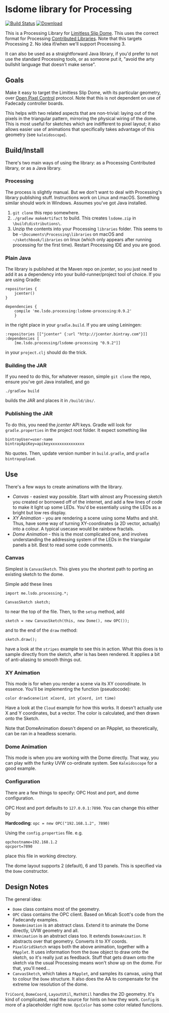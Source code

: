 # lsdome library for Processing

[![Build Status](https://travis-ci.org/shen-tian/lsdome-processing.svg?branch=master)](https://travis-ci.org/shen-tian/lsdome-processing)
[![Download](https://api.bintray.com/packages/shen-tian/maven/lsdome-processing/images/download.svg)](https://bintray.com/shen-tian/maven/lsdome-processing/_latestVersion)

This is a Processing Library for [Limitless Slip Dome](https://github.com/shen-tian/lsdome).
This uses the correct format for Processing [Contributed Libraries](https://github.com/processing/processing/wiki/How-to-Install-a-Contributed-Library).
Note that this targets Processing 2. No idea if/when we'll support Processing 3.

It can also be used as a straightforward Java library, if you'd prefer to not
use the standard Processing tools, or as someone put it, "avoid the arty bullshit
language that doesn't make sense".

## Goals

Make it easy to target the Limitless Slip Dome, with its particular geometry,
over [Open Pixel Control](http://openpixelcontrol.org/) protocol. Note that this
is not dependent on use of Fadecady controller boards.

This helps with two related aspects that are non-trivial: laying out of the
pixels in the triangular pattern, mirroring the physical wiring of the dome. 
This is most useful for sketches which are indifferent to pixel layout; it also
allows easier use of animations that specifically takes advantage of this 
geometry (see `kaleidoscope`).

## Build/Install

There's two main ways of using the library: as a Processing Contributed library, 
or as a Java library.

### Processing

The process is slightly manual. But we don't want to deal with Processing's 
library publishing stuff. Instructions work on Linux and macOS. Something 
similar should work in Windows. Assumes you've got Java installed.

1. `git clone` this repo somewhere.
2. `./gradlew makeArtifact` to build. This creates `lsdome.zip` in `\build\distributions\`.
3. Unzip the contents into your Processing `libraries` folder. This seems to be `~\Documents\Processing\libraries`
on macOS and `~/sketchbook/libraries` on linux (which only appears after running processing for the first time). Restart Processing IDE and you are good. 

### Plain Java

The library is published at the Maven repo on _jcenter_, so you just need to add it as a dependency into your
 build-runner/project tool of choice. If you are using Gradle:

    repositories {
        jcenter()
    }

    dependencies {
        compile 'me.lsdo.processing:lsdome-processing:0.9.2'
        }

in the right place in your `gradle.build`. If you are using Leiningen:

    :repositories [["jcenter" {:url "http://jcenter.bintray.com"}]]
    :dependencies [
        [me.lsdo.processing/lsdome-processing "0.9.2"]]

in your `project.clj` should do the trick.

### Building the JAR

If you need to do this, for whatever reason, simple `git clone` the repo, 
ensure you've got Java installed, and go

    ./gradlew build

builds the JAR and places it in `/build/ibs/`.

### Publishing the JAR

To do this, you need the _jcenter_ API keys. Gradle will look for 
`gradle.properties` in the project root folder. It expect something like

    bintrayUser=user-name
    bintrayApiKey=apikeyxxxxxxxxxxxxxxx
    
No quotes. Then, update version number in `build.gradle`, and `gradle bintrayupload`.


## Use

There's a few ways to create animations with the library.

* _Canvas_ - easiest way possible. Start with almost any Processing sketch you 
created or borrowed off of the internet, and add a few lines of code to make it light up 
some LEDs. You'd be essentially using the LEDs as a bright but low res display.
* _XY Animation_ - you are rendering a scene using some Maths and shit. Thus, 
have some way of turning XY-coordinates (a 2D vector, actually) into a colour. 
A typical usecase would be rainbow fractals.
* _Dome Animation_ - this is the most complicated one, and involves understanding the addressing system of the LEDs in
the triangular panels a bit. Best to read some code comments.

### Canvas

Simplest is `CanvasSketch`. This gives you the shortest path to porting an existing
sketch to the dome.

Simple add these lines

    import me.lsdo.processing.*;

    CanvasSketch sketch;

to near the top of the file. Then, to the `setup` method, add

    sketch = new CanvasSketch(this, new Dome(), new OPC());

and to the end of the `draw` method:

    sketch.draw();

have a look at the `stripes` example to see this in action. What this does is
to sample directly from the sketch, after is has been rendered. It applies a 
bit of anti-aliasing to smooth things out.

### XY Animation

This mode is for when you render a scene via its XY coorodinate. In essence. You'll
be implementing the function (pseudocode):

    color drawScene(int xCoord, int yCoord, int time)

Have a look at the `Cloud` example for how this works. It doesn't actually use
X and Y coordinates, but a vector. The color is calculated, and then drawn onto
the Sketch.

Note that DomeAnimation doesn't depend on an PApplet, so theoretically, can be 
ran in a headless scenario.

### Dome Animation

This mode is when you are working with the Dome directly. That way, you can play
with the funky UVW co-ordinate system. See `Kaleidoscope` for a good example.

### Configuration

There are a few things to specify: OPC Host and port, and dome configuration.

OPC Host and port defaults to `127.0.0.1:7890`. You can change this either by

**Hardcoding**: `opc = new OPC("192.168.1.2", 7890)`

Using the `config.properties` file. e.g.

    opchostname=192.168.1.2
    opcport=7890
    
place this file in working directory.

The dome layout supports 2 (default), 6 and 13 panels. This is specified
via the `Dome` constructor.

## Design Notes

The general idea:

* `Dome` class contains most of the geometry.
* `OPC` class contains the OPC client. Based on Micah Scott's code from the Fadecandy examples.
* `DomeAnimation` is an abstract class. Extend it to animate the Dome directly, UVW geometry and all.
* `XYAnimation` is an abstract class too. It extends `DomeAnimation`. It abstracts over that geometry.
Converts it to XY coords.
* `PixelGridSketch` wraps both the above animation, together with a `PApplet`. It uses information from the
`Dome` object to draw onto the sketch, so it's really just as feedback. Stuff that gets drawn onto the sketch
via the usual Processing means won't show up on the dome. For that, you'll need...
* `CanvasSketch`, which takes a `PApplet`, and samples its canvas, using that to colour the `Dome`
structure. It also does the AA to compensate for the extreme low resolution of the
dome.

`TriCoord`, `DomeCoord`, `LayoutUtil`, `MathUtil` handles the 2D geometry. It's kind of complicated, read
the source for hints on how they work.
`Config` is more of a placeholder right now.
`OpcColor` has some color related functions.
